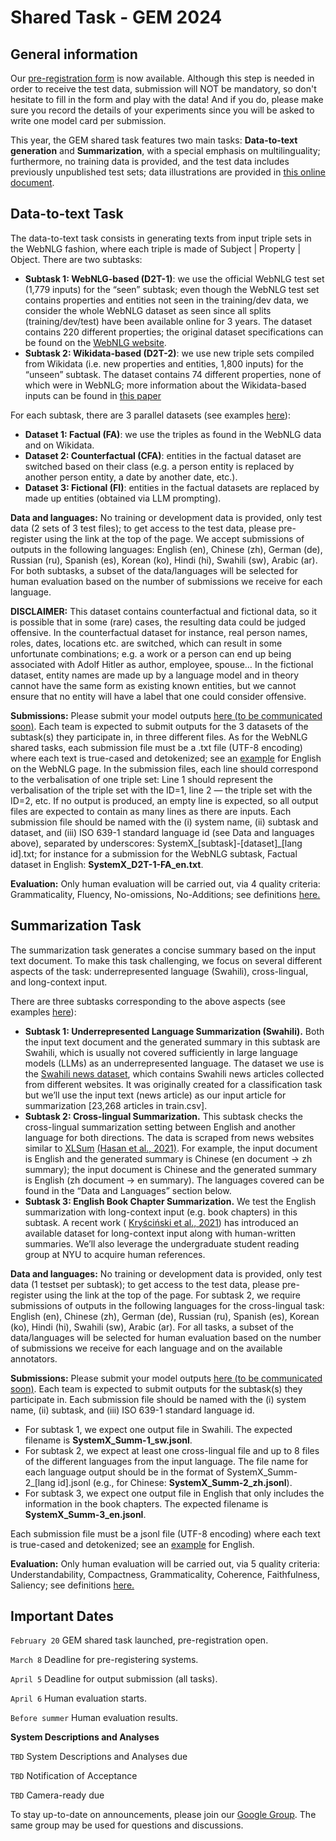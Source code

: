 Shared Task - GEM 2024
======================

General information
-------------------

Our [pre-registration form](https://forms.gle/vbTZDMCuqzok8tTA9) is now available. Although this step is needed in order to receive the test data, submission will NOT be mandatory, so don't hesitate to fill in the form and play with the data! And if you do, please make sure you record the details of your experiments since you will be asked to write one model card per submission.

This year, the GEM shared task features two main tasks: **Data-to-text generation** and **Summarization**, with a special emphasis on multilinguality; furthermore, no training data is provided, and the test data includes previously unpublished test sets; data illustrations are provided in [this online document](https://docs.google.com/document/d/1xaGRNl-f6aOH7GWZCOwb745rGvBu-Mz7FtTyvOSmqBM/edit?usp=sharing).

Data-to-text Task
------------------------

The data-to-text task consists in generating texts from input triple sets in the WebNLG fashion, where each triple is made of Subject | Property | Object. There are two subtasks:

*   **Subtask 1: WebNLG-based (D2T-1)**: we use the official WebNLG test set (1,779 inputs) for the “seen” subtask; even though the WebNLG test set contains properties and entities not seen in the training/dev data, we consider the whole WebNLG dataset as seen since all splits (training/dev/test) have been available online for 3 years. The dataset contains 220 different properties; the original dataset specifications can be found on the [WebNLG website](https://synalp.gitlabpages.inria.fr/webnlg-challenge/challenge_2020/).
*   **Subtask 2: Wikidata-based (D2T-2)**: we use new triple sets compiled from Wikidata (i.e. new properties and entities, 1,800 inputs) for the “unseen” subtask. The dataset contains 74 different properties, none of which were in WebNLG; more information about the Wikidata-based inputs can be found in [this paper](https://aclanthology.org/2023.mmnlg-1.5.pdf)

For each subtask, there are 3 parallel datasets (see examples [here](https://docs.google.com/document/d/1xaGRNl-f6aOH7GWZCOwb745rGvBu-Mz7FtTyvOSmqBM/edit?usp=sharing)):

*   **Dataset 1: Factual (FA)**: we use the triples as found in the WebNLG data and on Wikidata.
*   **Dataset 2: Counterfactual (CFA)**: entities in the factual dataset are switched based on their class (e.g. a person entity is replaced by another person entity, a date by another date, etc.).
*   **Dataset 3: Fictional (FI)**: entities in the factual datasets are replaced by made up entities (obtained via LLM prompting).

**Data and languages:** No training or development data is provided, only test data (2 sets of 3 test files); to get access to the test data, please pre-register using the link at the top of the page. We accept submissions of outputs in the following languages: English (en), Chinese (zh), German (de), Russian (ru), Spanish (es), Korean (ko), Hindi (hi), Swahili (sw), Arabic (ar). For both subtasks, a subset of the data/languages will be selected for human evaluation based on the number of submissions we receive for each language.

**DISCLAIMER:** This dataset contains counterfactual and fictional data, so it is possible that in some (rare) cases, the resulting data could be judged offensive. In the counterfactual dataset for instance, real person names, roles, dates, locations etc. are switched, which can result in some unfortunate combinations; e.g. a work or a person can end up being associated with Adolf Hitler as author, employee, spouse… In the fictional dataset, entity names are made up by a language model and in theory cannot have the same form as existing known entities, but we cannot ensure that no entity will have a label that one could consider offensive.

**Submissions:** Please submit your model outputs [here (to be communicated soon)](TOUPDATE). Each team is expected to submit outputs for the 3 datasets of the subtask(s) they participate in, in three different files. As for the WebNLG shared tasks, each submission file must be a .txt file (UTF-8 encoding) where each text is true-cased and detokenized; see an [example](https://synalp.gitlabpages.inria.fr/webnlg-challenge/files/submission-example-2020-nlg.txt) for English on the WebNLG page. In the submission files, each line should correspond to the verbalisation of one triple set: Line 1 should represent the verbalisation of the triple set with the ID=1, line 2 — the triple set with the ID=2, etc. If no output is produced, an empty line is expected, so all output files are expected to contain as many lines as there are inputs. Each submission file should be named with the (i) system name, (ii) subtask and dataset, and (iii) ISO 639-1 standard language id (see Data and languages above), separated by underscores: SystemX\_[subtask]-[dataset]\_[lang id].txt; for instance for a submission for the WebNLG subtask, Factual dataset in English: **SystemX\_D2T-1-FA\_en.txt**.

**Evaluation:** Only human evaluation will be carried out, via 4 quality criteria: Grammaticality, Fluency, No-omissions, No-Additions; see definitions [here.](https://docs.google.com/document/d/1xaGRNl-f6aOH7GWZCOwb745rGvBu-Mz7FtTyvOSmqBM/edit?usp=sharing)

Summarization Task
-------------------------

The summarization task generates a concise summary based on the input text document. To make this task challenging, we focus on several different aspects of the task: underrepresented language (Swahili), cross-lingual, and long-context input.

There are three subtasks corresponding to the above aspects (see examples [here](https://docs.google.com/document/d/1xaGRNl-f6aOH7GWZCOwb745rGvBu-Mz7FtTyvOSmqBM/edit?usp=sharing)):

*   **Subtask 1: Underrepresented Language Summarization (Swahili).** Both the input text document and the generated summary in this subtask are Swahili, which is usually not covered sufficiently in large language models (LLMs) as an underrepresented language. The dataset we use is the [Swahili news dataset](https://zenodo.org/records/4300294), which contains Swahili news articles collected from different websites. It was originally created for a classification task but we’ll use the input text (news article) as our input article for summarization \[23,268 articles in train.csv\].
*   **Subtask 2: Cross-lingual Summarization.** This subtask checks the cross-lingual summarization setting between English and another language for both directions. The data is scraped from news websites similar to [XLSum](https://huggingface.co/datasets/csebuetnlp/xlsum) [(Hasan et al., 2021)](https://aclanthology.org/2021.findings-acl.413/). For example, the input document is English and the generated summary is Chinese (en document → zh summary); the input document is Chinese and the generated summary is English (zh document → en summary). The languages covered can be found in the “Data and Languages” section below.
*   **Subtask 3: English Book Chapter Summarization.** We test the English summarization with long-context input (e.g. book chapters) in this subtask. A recent work ( [Kryściński et al., 2021](https://arxiv.org/abs/2105.08209)) has introduced an available dataset for long-context input along with human-written summaries. We’ll also leverage the undergraduate student reading group at NYU to acquire human references.

**Data and languages:** No training or development data is provided, only test data (1 testset per subtask); to get access to the test data, please pre-register using the link at the top of the page. For subtask 2, we require submissions of outputs in the following languages for the cross-lingual task: English (en), Chinese (zh), German (de), Russian (ru), Spanish (es), Korean (ko), Hindi (hi), Swahili (sw), Arabic (ar). For all tasks, a subset of the data/languages will be selected for human evaluation based on the number of submissions we receive for each language and on the available annotators.

**Submissions:** Please submit your model outputs [here (to be communicated soon)](TOUPDATE). Each team is expected to submit outputs for the subtask(s) they participate in. Each submission file should be named with the (i) system name, (ii) subtask, and (iii) ISO 639-1 standard language id.

*   For subtask 1, we expect one output file in Swahili. The expected filename is **SystemX\_Summ-1\_sw.jsonl**.
*   For subtask 2, we expect at least one cross-lingual file and up to 8 files of the different languages from the input language. The file name for each language output should be in the format of SystemX\_Summ-2\_\[lang id\].jsonl (e.g., for Chinese: **SystemX\_Summ-2\_zh.jsonl**).
*   For subtask 3, we expect one output file in English that only includes the information in the book chapters. The expected filename is **SystemX\_Summ-3\_en.jsonl**.

Each submission file must be a jsonl file (UTF-8 encoding) where each text is true-cased and detokenized; see an [example](https://drive.google.com/file/d/1oeYfxX05BP_099AboVy499HVvgWBmcmY/view?usp=sharing) for English.

**Evaluation:** Only human evaluation will be carried out, via 5 quality criteria: Understandability, Compactness, Grammaticality, Coherence, Faithfulness, Saliency; see definitions [here.](https://docs.google.com/document/d/1xaGRNl-f6aOH7GWZCOwb745rGvBu-Mz7FtTyvOSmqBM/edit?usp=sharing)

Important Dates
---------------

`February 20` GEM shared task launched, pre-registration open.

`March 8` Deadline for pre-registering systems.

`April 5` Deadline for output submission (all tasks).

`April 6` Human evaluation starts.

`Before summer` Human evaluation results.

**System Descriptions and Analyses**

`TBD` System Descriptions and Analyses due

`TBD` Notification of Acceptance

`TBD` Camera-ready due

To stay up-to-date on announcements, please join our [Google Group](https://groups.google.com/g/gem-benchmark). The same group may be used for questions and discussions.


